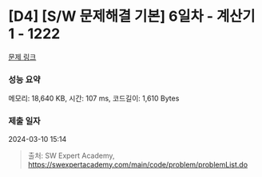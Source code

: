 # [D4] [S/W 문제해결 기본] 6일차 - 계산기1 - 1222 

[문제 링크](https://swexpertacademy.com/main/code/problem/problemDetail.do?contestProbId=AV14mbSaAEwCFAYD) 

### 성능 요약

메모리: 18,640 KB, 시간: 107 ms, 코드길이: 1,610 Bytes

### 제출 일자

2024-03-10 15:14



> 출처: SW Expert Academy, https://swexpertacademy.com/main/code/problem/problemList.do